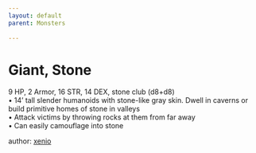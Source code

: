 ```yaml
---
layout: default
parent: Monsters 
   
--- 
```

# Giant, Stone
9 HP, 2 Armor, 16 STR, 14 DEX, stone club (d8+d8)  
• 14’ tall slender humanoids with stone-like gray skin. Dwell in caverns or build primitive homes of stone in valleys  
• Attack victims by throwing rocks at them from far away  
• Can easily camouflage into stone  




author: [xenio](https://xenioinabottle.blogspot.com/2021/02/classic-monsters-for-cairnito-part-1.html) 


